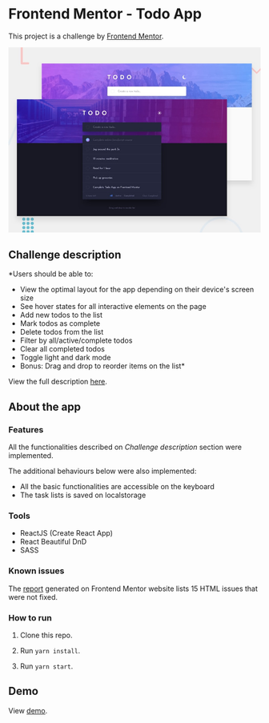 # Frontend Mentor - Todo App

This project is a challenge by [Frontend Mentor](https://www.frontendmentor.io).


![Todo App](https://raw.githubusercontent.com/mileine/frontendmentor-todo-app-react/main/src/assets/desktop-preview.jpg "Todo App - Design preview")


## Challenge description

*Users should be able to:

- View the optimal layout for the app depending on their device's screen size
- See hover states for all interactive elements on the page
- Add new todos to the list
- Mark todos as complete
- Delete todos from the list
- Filter by all/active/complete todos
- Clear all completed todos
- Toggle light and dark mode
- Bonus: Drag and drop to reorder items on the list*

View the full description [here](https://www.frontendmentor.io/challenges/todo-app-Su1_KokOW).

## About the app

### Features

All the functionalities described on *Challenge description* section were implemented.

The additional behaviours below were also implemented:

- All the basic functionalities are accessible on the keyboard
- The task lists is saved on localstorage

### Tools

- ReactJS (Create React App)
- React Beautiful DnD
- SASS 


### Known issues

The [report](https://www.frontendmentor.io/solutions/todo-app-using-reactjs-I9UzE1vG2/report) generated on Frontend Mentor website lists 15 HTML issues that were not fixed. 


### How to run

1. Clone this repo.

2. Run `yarn install`.

3. Run `yarn start`.


## Demo 

View [demo](https://frontendmentor-todo-app-react.vercel.app/).

